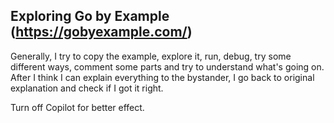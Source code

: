 ## Exploring Go by Example (https://gobyexample.com/)

Generally, I try to copy the example, explore it, run, debug, try some different ways, comment some parts
and try to understand what's going on. After I think I can explain everything to the bystander, I go back
to original explanation and check if I got it right.

Turn off Copilot for better effect.

